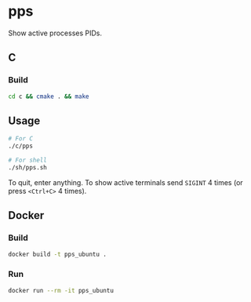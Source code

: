# pps
Show active processes PIDs.

## C

### Build
```bash
cd c && cmake . && make
```

## Usage
```bash
# For C
./c/pps

# For shell
./sh/pps.sh
```
To quit, enter anything.
To show active terminals send `SIGINT` 4 times (or press `<Ctrl+C>` 4 times).


## Docker

### Build

```bash
docker build -t pps_ubuntu .
```

### Run

```bash
docker run --rm -it pps_ubuntu
```
